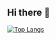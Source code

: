 ## Hi there 👋
[![Top Langs](https://github-readme-stats.vercel.app/api/top-langs/?username=kevinpettersson)](https://github.com/anuraghazra/github-readme-stats)
